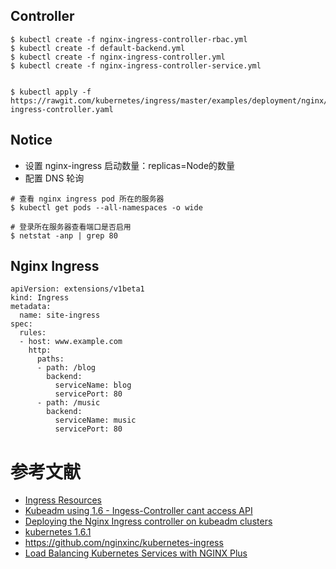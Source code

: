## Controller
```
$ kubectl create -f nginx-ingress-controller-rbac.yml
$ kubectl create -f default-backend.yml  
$ kubectl create -f nginx-ingress-controller.yml 
$ kubectl create -f nginx-ingress-controller-service.yml 


$ kubectl apply -f https://rawgit.com/kubernetes/ingress/master/examples/deployment/nginx/kubeadm/nginx-ingress-controller.yaml
```

## Notice
- 设置 nginx-ingress 启动数量：replicas=Node的数量
- 配置 DNS 轮询
```
# 查看 nginx ingress pod 所在的服务器
$ kubectl get pods --all-namespaces -o wide

# 登录所在服务器查看端口是否启用
$ netstat -anp | grep 80
```

## Nginx Ingress
```
apiVersion: extensions/v1beta1
kind: Ingress
metadata:
  name: site-ingress
spec:
  rules:
  - host: www.example.com 
    http:
      paths:
      - path: /blog
        backend:
          serviceName: blog
          servicePort: 80
      - path: /music
        backend:
          serviceName: music
          servicePort: 80

```

# 参考文献
- [Ingress Resources](https://kubernetes.io/docs/concepts/services-networking/ingress/)
- [Kubeadm using 1.6 - Ingess-Controller cant access API](https://github.com/kubernetes/ingress/issues/575)
- [Deploying the Nginx Ingress controller on kubeadm clusters](https://github.com/kubernetes/ingress/tree/master/examples/deployment/nginx/kubeadm)
- [kubernetes 1.6.1](https://jicki.me/2017/04/11/kargo-k8s-1.6.1/)
- https://github.com/nginxinc/kubernetes-ingress
- [Load Balancing Kubernetes Services with NGINX Plus](https://www.nginx.com/blog/load-balancing-kubernetes-services-nginx-plus/)

